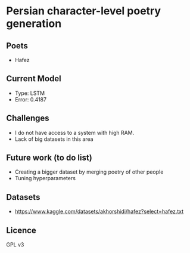 #  Persian character-level poetry generation


## Poets
- Hafez


## Current Model

- Type: LSTM
- Error: 0.4187


## Challenges
- I do not have access to a system with high RAM.
- Lack of big datasets in this area

## Future work (to do list)
- Creating a bigger dataset by merging poetry of other people
- Tuning hyperparameters



## Datasets
- https://www.kaggle.com/datasets/akhorshidi/hafez?select=hafez.txt

## Licence 
GPL v3
